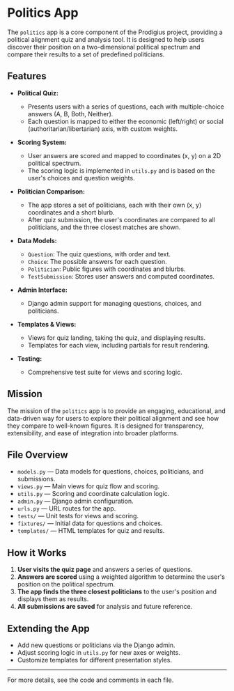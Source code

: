 # Politics App

The `politics` app is a core component of the Prodigius project, providing a political alignment quiz and analysis tool. It is designed to help users discover their position on a two-dimensional political spectrum and compare their results to a set of predefined politicians.

## Features

- **Political Quiz:**
  - Presents users with a series of questions, each with multiple-choice answers (A, B, Both, Neither).
  - Each question is mapped to either the economic (left/right) or social (authoritarian/libertarian) axis, with custom weights.

- **Scoring System:**
  - User answers are scored and mapped to coordinates (x, y) on a 2D political spectrum.
  - The scoring logic is implemented in `utils.py` and is based on the user's choices and question weights.

- **Politician Comparison:**
  - The app stores a set of politicians, each with their own (x, y) coordinates and a short blurb.
  - After quiz submission, the user's coordinates are compared to all politicians, and the three closest matches are shown.

- **Data Models:**
  - `Question`: The quiz questions, with order and text.
  - `Choice`: The possible answers for each question.
  - `Politician`: Public figures with coordinates and blurbs.
  - `TestSubmission`: Stores user answers and computed coordinates.

- **Admin Interface:**
  - Django admin support for managing questions, choices, and politicians.

- **Templates & Views:**
  - Views for quiz landing, taking the quiz, and displaying results.
  - Templates for each view, including partials for result rendering.

- **Testing:**
  - Comprehensive test suite for views and scoring logic.

## Mission

The mission of the `politics` app is to provide an engaging, educational, and data-driven way for users to explore their political alignment and see how they compare to well-known figures. It is designed for transparency, extensibility, and ease of integration into broader platforms.

## File Overview

- `models.py` — Data models for questions, choices, politicians, and submissions.
- `views.py` — Main views for quiz flow and scoring.
- `utils.py` — Scoring and coordinate calculation logic.
- `admin.py` — Django admin configuration.
- `urls.py` — URL routes for the app.
- `tests/` — Unit tests for views and scoring.
- `fixtures/` — Initial data for questions and choices.
- `templates/` — HTML templates for quiz and results.

## How it Works

1. **User visits the quiz page** and answers a series of questions.
2. **Answers are scored** using a weighted algorithm to determine the user's position on the political spectrum.
3. **The app finds the three closest politicians** to the user's position and displays them as results.
4. **All submissions are saved** for analysis and future reference.

## Extending the App

- Add new questions or politicians via the Django admin.
- Adjust scoring logic in `utils.py` for new axes or weights.
- Customize templates for different presentation styles.

---

For more details, see the code and comments in each file.
